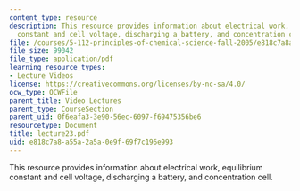 ```yaml
---
content_type: resource
description: This resource provides information about electrical work, equilibrium
  constant and cell voltage, discharging a battery, and concentration cell.
file: /courses/5-112-principles-of-chemical-science-fall-2005/e818c7a8a55a2a5a0e9f69f7c196e993_lecture23.pdf
file_size: 99042
file_type: application/pdf
learning_resource_types:
- Lecture Videos
license: https://creativecommons.org/licenses/by-nc-sa/4.0/
ocw_type: OCWFile
parent_title: Video Lectures
parent_type: CourseSection
parent_uid: 0f6eafa3-3e90-56ec-6097-f69475356be6
resourcetype: Document
title: lecture23.pdf
uid: e818c7a8-a55a-2a5a-0e9f-69f7c196e993
---
```

This resource provides information about electrical work, equilibrium constant and cell voltage, discharging a battery, and concentration cell.